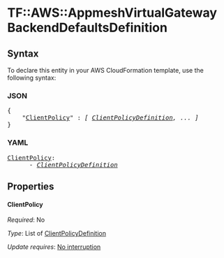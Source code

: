 # TF::AWS::AppmeshVirtualGateway BackendDefaultsDefinition

## Syntax

To declare this entity in your AWS CloudFormation template, use the following syntax:

### JSON

<pre>
{
    "<a href="#clientpolicy" title="ClientPolicy">ClientPolicy</a>" : <i>[ <a href="clientpolicydefinition.md">ClientPolicyDefinition</a>, ... ]</i>
}
</pre>

### YAML

<pre>
<a href="#clientpolicy" title="ClientPolicy">ClientPolicy</a>: <i>
      - <a href="clientpolicydefinition.md">ClientPolicyDefinition</a></i>
</pre>

## Properties

#### ClientPolicy

_Required_: No

_Type_: List of <a href="clientpolicydefinition.md">ClientPolicyDefinition</a>

_Update requires_: [No interruption](https://docs.aws.amazon.com/AWSCloudFormation/latest/UserGuide/using-cfn-updating-stacks-update-behaviors.html#update-no-interrupt)

